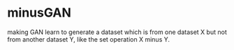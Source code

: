 # minusGAN
making GAN learn to generate a dataset which is from one dataset X but not from another dataset Y, like the set operation X minus Y.
